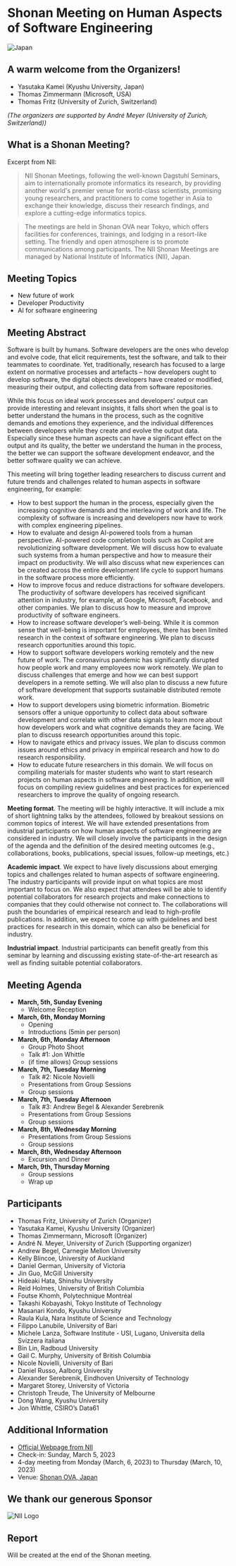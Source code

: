 # Shonan Meeting on Human Aspects of Software Engineering

![Japan](/images/japan.jpg)

## A warm welcome from the Organizers!
* Yasutaka Kamei (Kyushu University, Japan)
* Thomas Zimmermann (Microsoft, USA)
* Thomas Fritz (University of Zurich, Switzerland)

_(The organizers are supported by André Meyer (University of Zurich, Switzerland))_

## What is a Shonan Meeting?
Excerpt from NII:

> NII Shonan Meetings, following the well-known Dagstuhl Seminars, aim to internationally promote informatics its research, by providing another world's premier venue for world-class scientists, promising young researchers, and practitioners to come together in Asia to exchange their knowledge, discuss their research findings, and explore a cutting-edge informatics topics.

> The meetings are held in Shonan OVA near Tokyo, which offers facilities for conferences, trainings, and lodging in a resort-like setting. The friendly and open atmosphere is to promote communications among participants. The NII Shonan Meetings are managed by National Institute of Informatics (NII), Japan.

## Meeting Topics
* New future of work
* Developer Productivity
* AI for software engineering

## Meeting Abstract
Software is built by humans. Software developers are the ones who develop and evolve code, that elicit requirements, test the software, and talk to their teammates to coordinate. Yet, traditionally, research has focused to a large extent on normative processes and artefacts – how developers ought to develop software, the digital objects developers have created or modified, measuring their output, and collecting data from software repositories.

While this focus on ideal work processes and developers’ output can provide interesting and relevant insights, it falls short when the goal is to better understand the humans in the process, such as the cognitive demands and emotions they experience, and the individual differences between developers while they create and evolve the output data. Especially since these human aspects can have a significant effect on the output and its quality, the better we understand the human in the process, the better we can support the software development endeavor, and the better software quality we can achieve.

This meeting will bring together leading researchers to discuss current and future trends and challenges related to human aspects in software engineering, for example:
* How to best support the human in the process, especially given the increasing cognitive demands and the interleaving of work and life. The complexity of software is increasing and developers now have to work with complex engineering pipelines.
* How to evaluate and design AI-powered tools from a human perspective. AI-powered code completion tools such as Copilot are revolutionizing software development. We will discuss how to evaluate such systems from a human perspective and how to measure their impact on productivity. We will also discuss what new experiences can be created across the entire development life cycle to support humans in the software process more efficiently.
* How to improve focus and reduce distractions for software developers. The productivity of software developers has received significant attention in industry, for example, at Google, Microsoft, Facebook, and other companies. We plan to discuss how to measure and improve productivity of software engineers.
* How to increase software developer’s well-being. While it is common sense that well-being is important for employees, there has been limited research in the context of software engineering. We plan to discuss research opportunities around this topic.
* How to support software developers working remotely and the new future of work. The coronavirus pandemic has significantly disrupted how people work and many employees now work remotely. We plan to discuss challenges that emerge and how we can best support developers in a remote setting. We will also plan to discuss a new future of software development that supports sustainable distributed remote work.
* How to support developers using biometric information. Biometric sensors offer a unique opportunity to collect data about software development and correlate with other data signals to learn more about how developers work and what cognitive demands they are facing. We plan to discuss research opportunities around this topic.
* How to navigate ethics and privacy issues. We plan to discuss common issues around ethics and privacy in empirical research and how to do research responsibility.
* How to educate future researchers in this domain. We will focus on compiling materials for master students who want to start research projects on human aspects in software engineering. In addition, we will focus on compiling review guidelines and best practices for experienced researchers to improve the quality of ongoing research.

**Meeting format**. The meeting will be highly interactive. It will include a mix of short lightning talks by the attendees, followed by breakout sessions on common topics of interest. We will have extended presentations from industrial participants on how human aspects of software engineering are considered in industry. We will closely involve the participants in the design of the agenda and the definition of the desired meeting outcomes (e.g., collaborations, books, publications, special issues, follow-up meetings, etc.)

**Academic impact**. We expect to have lively discussions about emerging topics and challenges related to human aspects of software engineering. The industry participants will provide input on what topics are most important to focus on. We also expect that attendees will be able to identify potential collaborators for research projects and make connections to companies that they could otherwise not connect to. The collaborations will push the boundaries of empirical research and lead to high-profile publications. In addition, we expect to come up with guidelines and best practices for research in this domain, which can also be beneficial for industry.

**Industrial impact**. Industrial participants can benefit greatly from this seminar by learning and discussing existing state-of-the-art research as well as finding suitable potential collaborators.

## Meeting Agenda
* **March, 5th, Sunday Evening**
  * Welcome Reception
* **March, 6th, Monday Morning**
  * Opening
  * Introductions (5min per person)
* **March, 6th, Monday Afternoon**
  * Group Photo Shoot
  * Talk #1: Jon Whittle
  * (if time allows) Group sessions
* **March, 7th, Tuesday Morning**
  * Talk #2: Nicole Novielli
  * Presentations from Group Sessions
  * Group sessions
* **March, 7th, Tuesday Afternoon**
  * Talk #3: Andrew Begel & Alexander Serebrenik
  * Presentations from Group Sessions
  * Group sessions
* **March, 8th, Wednesday Morning**
  * Presentations from Group Sessions
  * Group sessions
* **March, 8th, Wednesday Afternoon**
  * Excursion and Dinner
* **March, 9th, Thursday Morning**
  * Group sessions
  * Wrap up

## Participants

* Thomas Fritz, University of Zurich (Organizer)
* Yasutaka Kamei, Kyushu University (Organizer)
* Thomas Zimmermann, Microsoft (Organizer)
* André N. Meyer, University of Zurich (Supporting organizer)
* Andrew Begel, Carnegie Mellon University
* Kelly Blincoe, University of Auckland
* Daniel German, University of Victoria
* Jin Guo, McGill University
* Hideaki Hata, Shinshu University
* Reid Holmes, University of British Columbia
* Foutse Khomh, Polytechnique Montréal
* Takashi Kobayashi, Tokyo Institute of Technology
* Masanari Kondo, Kyushu University
* Raula Kula, Nara Institute of Science and Technology
* Filippo Lanubile, University of Bari
* Michele Lanza, Software Institute - USI, Lugano, Universita della Svizzera italiana
* Bin Lin, Radboud University
* Gail C. Murphy, University of British Columbia
* Nicole Novielli, University of Bari
* Daniel Russo, Aalborg University
* Alexander Serebrenik, Eindhoven University of Technology
* Margaret Storey, University of Victoria
* Christoph Treude, The University of Melbourne
* Dong Wang, Kyushu University
* Jon Whittle, CSIRO’s Data61

## Additional Information
* [Official Webpage from NII](https://shonan.nii.ac.jp/seminars/191/)
* Check-in: Sunday, March 5, 2023
* 4-day meeting from Monday (March, 6, 2023) to Thursday (March, 10, 2023)
* Venue: [Shonan OVA, Japan](http://shonan-ova.jp/)

## We thank our generous Sponsor
![NII Logo](/images/nii_logo.gif)

## Report
Will be created at the end of the Shonan meeting.
